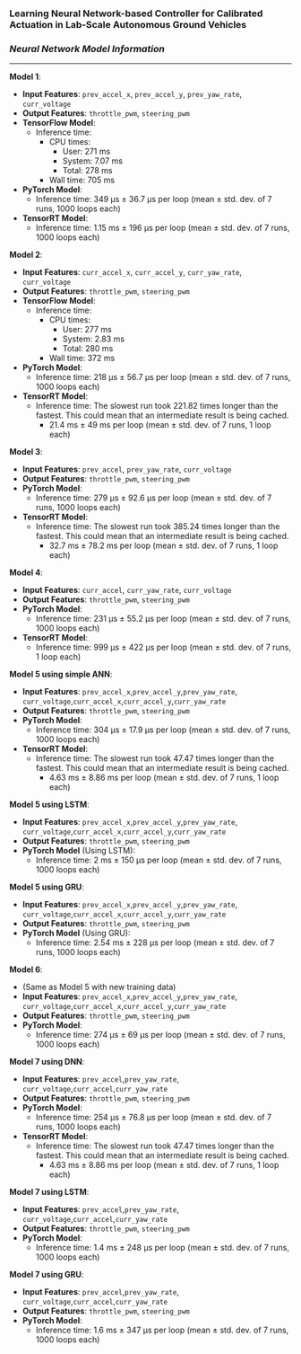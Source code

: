 ### Learning Neural Network-based Controller for Calibrated Actuation in Lab-Scale Autonomous Ground Vehicles

### *Neural Network Model Information*
---
**Model 1**:
- **Input Features**: `prev_accel_x`, `prev_accel_y`, `prev_yaw_rate`, `curr_voltage`
- **Output Features**: `throttle_pwm`, `steering_pwm`
- **TensorFlow Model**:
  - Inference time: 
    - CPU times: 
      - User: 271 ms
      - System: 7.07 ms
      - Total: 278 ms
    - Wall time: 705 ms
- **PyTorch Model**:
  - Inference time: 349 µs ± 36.7 µs per loop (mean ± std. dev. of 7 runs, 1000 loops each)
- **TensorRT Model**:
  - Inference time: 1.15 ms ± 196 µs per loop (mean ± std. dev. of 7 runs, 1000 loops each)

**Model 2**:
- **Input Features**: `curr_accel_x`, `curr_accel_y`, `curr_yaw_rate`, `curr_voltage`
- **Output Features**: `throttle_pwm`, `steering_pwm`
- **TensorFlow Model**:
  - Inference time:
    - CPU times: 
      - User: 277 ms
      - System: 2.83 ms
      - Total: 280 ms
    - Wall time: 372 ms
- **PyTorch Model**:
  - Inference time: 218 µs ± 56.7 µs per loop (mean ± std. dev. of 7 runs, 1000 loops each)
- **TensorRT Model**:
  - Inference time: The slowest run took 221.82 times longer than the fastest. This could mean that an intermediate result is being cached.
    - 21.4 ms ± 49 ms per loop (mean ± std. dev. of 7 runs, 1 loop each)

**Model 3**:
- **Input Features**: `prev_accel`, `prev_yaw_rate`, `curr_voltage`
- **Output Features**: `throttle_pwm`, `steering_pwm`
- **PyTorch Model**:
  - Inference time: 279 µs ± 92.6 µs per loop (mean ± std. dev. of 7 runs, 1000 loops each)
- **TensorRT Model**:
  - Inference time: The slowest run took 385.24 times longer than the fastest. This could mean that an intermediate result is being cached.
    - 32.7 ms ± 78.2 ms per loop (mean ± std. dev. of 7 runs, 1 loop each)


**Model 4**:
- **Input Features**: `curr_accel`, `curr_yaw_rate`, `curr_voltage`
- **Output Features**: `throttle_pwm`, `steering_pwm`
- **PyTorch Model**:
  - Inference time: 231 µs ± 55.2 µs per loop (mean ± std. dev. of 7 runs, 1000 loops each)
- **TensorRT Model**:
  - Inference time: 999 µs ± 422 µs per loop (mean ± std. dev. of 7 runs, 1 loop each)

**Model 5 using simple ANN**:
- **Input Features**: `prev_accel_x`,`prev_accel_y`,`prev_yaw_rate`, `curr_voltage`,`curr_accel_x`,`curr_accel_y`,`curr_yaw_rate`
- **Output Features**: `throttle_pwm`, `steering_pwm`
- **PyTorch Model**:
  - Inference time: 304 µs ± 17.9 µs per loop (mean ± std. dev. of 7 runs, 1000 loops each)
- **TensorRT Model**:
  - Inference time: The slowest run took 47.47 times longer than the fastest. This could mean that an intermediate result is being cached.
    - 4.63 ms ± 8.86 ms per loop (mean ± std. dev. of 7 runs, 1 loop each)


**Model 5 using LSTM**:
- **Input Features**: `prev_accel_x`,`prev_accel_y`,`prev_yaw_rate`, `curr_voltage`,`curr_accel_x`,`curr_accel_y`,`curr_yaw_rate`
- **Output Features**: `throttle_pwm`, `steering_pwm`
- **PyTorch Model** (Using LSTM):
  - Inference time: 2 ms ± 150 µs per loop (mean ± std. dev. of 7 runs, 1000 loops each)


**Model 5 using GRU**:
- **Input Features**: `prev_accel_x`,`prev_accel_y`,`prev_yaw_rate`, `curr_voltage`,`curr_accel_x`,`curr_accel_y`,`curr_yaw_rate`
- **Output Features**: `throttle_pwm`, `steering_pwm`
- **PyTorch Model** (Using GRU):
  - Inference time: 2.54 ms ± 228 µs per loop (mean ± std. dev. of 7 runs, 1000 loops each)


**Model 6**:
- (Same as Model 5 with new training data)
- **Input Features**: `prev_accel_x`,`prev_accel_y`,`prev_yaw_rate`, `curr_voltage`,`curr_accel_x`,`curr_accel_y`,`curr_yaw_rate`
- **Output Features**: `throttle_pwm`, `steering_pwm`
- **PyTorch Model**:
  - Inference time: 274 µs ± 69 µs per loop (mean ± std. dev. of 7 runs, 1000 loops each)

**Model 7 using DNN**:
- **Input Features**: `prev_accel`,`prev_yaw_rate`, `curr_voltage`,`curr_accel`,`curr_yaw_rate`
- **Output Features**: `throttle_pwm`, `steering_pwm`
- **PyTorch Model**:
  - Inference time: 254 µs ± 76.8 µs per loop (mean ± std. dev. of 7 runs, 1000 loops each)
- **TensorRT Model**:
  - Inference time: The slowest run took 47.47 times longer than the fastest. This could mean that an intermediate result is being cached.
    - 4.63 ms ± 8.86 ms per loop (mean ± std. dev. of 7 runs, 1 loop each)

**Model 7 using LSTM**:
- **Input Features**: `prev_accel`,`prev_yaw_rate`, `curr_voltage`,`curr_accel`,`curr_yaw_rate`
- **Output Features**: `throttle_pwm`, `steering_pwm`
- **PyTorch Model**:
  - Inference time: 1.4 ms ± 248 µs per loop (mean ± std. dev. of 7 runs, 1000 loops each)

**Model 7 using GRU**:
- **Input Features**: `prev_accel`,`prev_yaw_rate`, `curr_voltage`,`curr_accel`,`curr_yaw_rate`
- **Output Features**: `throttle_pwm`, `steering_pwm`
- **PyTorch Model**:
  - Inference time: 1.6 ms ± 347 µs per loop (mean ± std. dev. of 7 runs, 1000 loops each)
